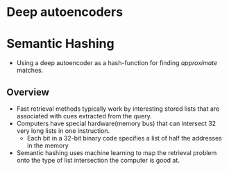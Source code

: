 # Deep autoencoders


# Semantic Hashing

- Using a deep autoencoder as a hash-function for finding *approximate* matches.

## Overview
- Fast retrieval methods typically work by interesting stored lists that are associated with cues extracted from the query.
- Computers have special hardware(memory bus) that can intersect 32 very long lists in one instruction.
	- Each bit in a 32-bit binary code specifies a list of half the addresses in the memory
- Semantic hashing uses machine learning to map the retrieval problem onto the type of list intersection the computer is good at.
